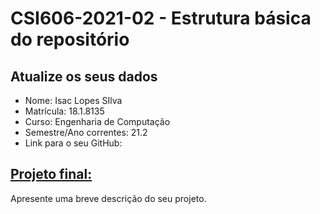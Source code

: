 # **CSI606-2021-02 - Estrutura básica do repositório**

## Atualize os seus dados

- Nome: Isac Lopes SIlva
- Matrícula: 18.1.8135
- Curso: Engenharia de Computação
- Semestre/Ano correntes: 21.2
- Link para o seu GitHub:

## [Projeto final:](./Projeto/README.md)

Apresente uma breve descrição do seu projeto.
